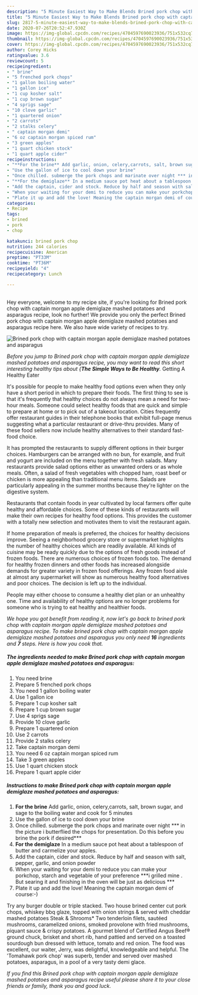 ```yaml
---
description: "5 Minute Easiest Way to Make Blends Brined pork chop with captain morgan apple demiglaze mashed potatoes and asparagus"
title: "5 Minute Easiest Way to Make Blends Brined pork chop with captain morgan apple demiglaze mashed potatoes and asparagus"
slug: 2817-5-minute-easiest-way-to-make-blends-brined-pork-chop-with-captain-morgan-apple-demiglaze-mashed-potatoes-and-asparagus
date: 2020-07-26T20:52:47.930Z
image: https://img-global.cpcdn.com/recipes/4704597690023936/751x532cq70/brined-pork-chop-with-captain-morgan-apple-demiglaze-mashed-potatoes-and-asparagus-recipe-main-photo.jpg
thumbnail: https://img-global.cpcdn.com/recipes/4704597690023936/751x532cq70/brined-pork-chop-with-captain-morgan-apple-demiglaze-mashed-potatoes-and-asparagus-recipe-main-photo.jpg
cover: https://img-global.cpcdn.com/recipes/4704597690023936/751x532cq70/brined-pork-chop-with-captain-morgan-apple-demiglaze-mashed-potatoes-and-asparagus-recipe-main-photo.jpg
author: Corey Hicks
ratingvalue: 3.6
reviewcount: 5
recipeingredient:
- " brine"
- "5 frenched pork chops"
- "1 gallon boiling water"
- "1 gallon ice"
- "1 cup kosher salt"
- "1 cup brown sugar"
- "4 sprigs sage"
- "10 clove garlic"
- "1 quartered onion"
- "2 carrots"
- "2 stalks celery"
- " captain morgan demi"
- "6 oz captain morgan spiced rum"
- "3 green apples"
- "1 quart chicken stock"
- "1 quart apple cider"
recipeinstructions:
- "**For the brine** Add garlic, onion, celery,carrots, salt, brown sugar, and sage to the boiling water and cook for 5 minutes"
- "Use the gallon of ice to cool down your brine"
- "Once chilled. submerge the pork chops and marinate over night *** in the picture i butterflied the chops for presentation. Do this before you brine the pork if desired***"
- "**For the demiglaze** In a medium sauce pot heat about a tablespoon of butter and carmelize your apples."
- "Add the captain, cider and stock. Reduce by half and season with salt, pepper, garlic, and onion powder"
- "When your waiting for your demi to reduce you can make your porkchop, starch and vegetable of your preference ***i grilled mine . But searing it and finishing in the oven will be just as delicious ***"
- "Plate it up and add the love! Meaning the captain morgan demi of course:-)"
categories:
- Recipe
tags:
- brined
- pork
- chop

katakunci: brined pork chop 
nutrition: 244 calories
recipecuisine: American
preptime: "PT33M"
cooktime: "PT36M"
recipeyield: "4"
recipecategory: Lunch

---
```

<br>
Hey everyone, welcome to my recipe site, if you're looking for Brined pork chop with captain morgan apple demiglaze mashed potatoes and asparagus recipe, look no further! We provide you only the perfect Brined pork chop with captain morgan apple demiglaze mashed potatoes and asparagus recipe here. We also have wide variety of recipes to try.
<br>


![Brined pork chop with captain morgan apple demiglaze mashed potatoes and asparagus](https://img-global.cpcdn.com/recipes/4704597690023936/751x532cq70/brined-pork-chop-with-captain-morgan-apple-demiglaze-mashed-potatoes-and-asparagus-recipe-main-photo.jpg)

<i>Before you jump to Brined pork chop with captain morgan apple demiglaze mashed potatoes and asparagus recipe, you may want to read this short interesting healthy tips about {<strong>The Simple Ways to Be Healthy</strong>.</i>
Getting A Healthy Eater

It's possible for people to make healthy food options even when they only have a short period in which to prepare their foods. The first thing to see is that it's frequently that healthy choices do not always mean a need for two-hour meals. Someone could select healthy foods that are quick and simple to prepare at home or to pick out of a takeout location. Cities frequently offer restaurant guides in their telephone books that exhibit full-page menus suggesting what a particular restaurant or drive-thru provides. Many of these food sellers now include healthy alternatives to their standard fast-food choice.

 It has prompted the restaurants to supply different options in their burger choices. Hamburgers can be arranged with no bun, for example, and fruit and yogurt are included on the menu together with fresh salads. Many restaurants provide salad options either as unwanted orders or as whole meals. Often, a salad of fresh vegetables with chopped ham, roast beef or chicken is more appealing than traditional menu items.  Salads are particularly appealing in the summer months because they're lighter on the digestive system.

Restaurants that contain foods in year cultivated by local farmers offer quite healthy and affordable choices. Some of these kinds of restaurants will make their own recipes for healthy food options.  This provides the customer with a totally new selection and motivates them to visit the restaurant again.

If home preparation of meals is preferred, the choices for healthy decisions improve. Seeing a neighborhood grocery store or supermarket highlights the number of healthy choices which are readily available.  All kinds of cuisine may be ready quickly due to the options of fresh goods instead of frozen foods. There are numerous choices of frozen foods too. The demand for healthy frozen dinners and other foods has increased alongside demands for greater variety in frozen food offerings. Any frozen food aisle at almost any supermarket will show as numerous healthy food alternatives and poor choices. The decision is left up to the individual.

People may either choose to consume a healthy diet plan or an unhealthy one. Time and availability of healthy options are no longer problems for someone who is trying to eat healthy and healthier foods.


<i>We hope you got benefit from reading it, now let's go back to brined pork chop with captain morgan apple demiglaze mashed potatoes and asparagus recipe. To make brined pork chop with captain morgan apple demiglaze mashed potatoes and asparagus you only need <strong>16</strong> ingredients and <strong>7</strong> steps. Here is how you cook that.
</i>

##### The ingredients needed to make Brined pork chop with captain morgan apple demiglaze mashed potatoes and asparagus:

1. You need  brine
1. Prepare 5 frenched pork chops
1. You need 1 gallon boiling water
1. Use 1 gallon ice
1. Prepare 1 cup kosher salt
1. Prepare 1 cup brown sugar
1. Use 4 sprigs sage
1. Provide 10 clove garlic
1. Prepare 1 quartered onion
1. Use 2 carrots
1. Provide 2 stalks celery
1. Take  captain morgan demi
1. You need 6 oz captain morgan spiced rum
1. Take 3 green apples
1. Use 1 quart chicken stock
1. Prepare 1 quart apple cider


##### Instructions to make Brined pork chop with captain morgan apple demiglaze mashed potatoes and asparagus:

1. **For the brine** Add garlic, onion, celery,carrots, salt, brown sugar, and sage to the boiling water and cook for 5 minutes
1. Use the gallon of ice to cool down your brine
1. Once chilled. submerge the pork chops and marinate over night *** in the picture i butterflied the chops for presentation. Do this before you brine the pork if desired***
1. **For the demiglaze** In a medium sauce pot heat about a tablespoon of butter and carmelize your apples.
1. Add the captain, cider and stock. Reduce by half and season with salt, pepper, garlic, and onion powder
1. When your waiting for your demi to reduce you can make your porkchop, starch and vegetable of your preference ***i grilled mine . But searing it and finishing in the oven will be just as delicious ***
1. Plate it up and add the love! Meaning the captain morgan demi of course:-)


Try any burger double or triple stacked. Two house brined center cut pork chops, whiskey bbq glaze, topped with onion strings &amp; served with cheddar mashed potatoes Steak &amp; Shrooms* Two tenderloin filets, sautéed mushrooms, caramelized onions, smoked provolone with fried mushrooms, piquant sauce &amp; crispy potatoes. A gourmet blend of Certified Angus Beef® ground chuck, brisket and short rib, hand pattied and served on a toasted sourdough bun dressed with lettuce, tomato and red onion. The food was excellent, our waiter, Jerry, was delightful, knowledgeable and helpful. The &#39;Tomahawk pork chop&#39; was superb, tender and served over mashed potatoes, asparagus, in a pool of a very tasty demi glace. 

<i>If you find this Brined pork chop with captain morgan apple demiglaze mashed potatoes and asparagus recipe useful please share it to your close friends or family, thank you and good luck.</i>
